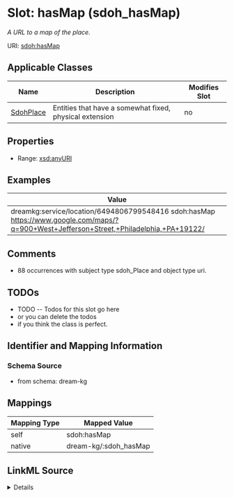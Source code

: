 

# Slot: hasMap (sdoh_hasMap)


_A URL to a map of the place._





URI: [sdoh:hasMap](http://schema.org/hasMap)



<!-- no inheritance hierarchy -->





## Applicable Classes

| Name | Description | Modifies Slot |
| --- | --- | --- |
| [SdohPlace](../classes/SdohPlace.md) | Entities that have a somewhat fixed, physical extension |  no  |







## Properties

* Range: [xsd:anyURI](http://www.w3.org/2001/XMLSchema#anyURI)






## Examples

| Value |
| --- |
| dreamkg:service/location/6494806799548416 sdoh:hasMap https://www.google.com/maps/?q=900+West+Jefferson+Street,+Philadelphia,+PA+19122/ |

## Comments

* 88 occurrences with subject type sdoh_Place and object type uri.

## TODOs

* TODO -- Todos for this slot go here
* or you can delete the todos
* if you think the class is perfect.

## Identifier and Mapping Information







### Schema Source


* from schema: dream-kg




## Mappings

| Mapping Type | Mapped Value |
| ---  | ---  |
| self | sdoh:hasMap |
| native | dream-kg/:sdoh_hasMap |




## LinkML Source

<details>
```yaml
name: sdoh_hasMap
description: A URL to a map of the place.
title: hasMap
todos:
- TODO -- Todos for this slot go here
- or you can delete the todos
- if you think the class is perfect.
comments:
- 88 occurrences with subject type sdoh_Place and object type uri.
examples:
- value: dreamkg:service/location/6494806799548416 sdoh:hasMap https://www.google.com/maps/?q=900+West+Jefferson+Street,+Philadelphia,+PA+19122/
from_schema: dream-kg
rank: 1000
slot_uri: sdoh:hasMap
alias: sdoh_hasMap
domain_of:
- sdoh_Place
range: uri

```
</details>